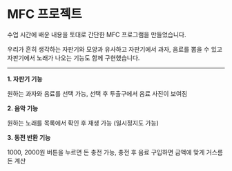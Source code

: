 # MFC 프로젝트 
수업 시간에 배운 내용을 토대로 간단한 MFC 프로그램을 만들었습니다. 

우리가 흔히 생각하는 자판기와 모양과 유사하고 자판기에서 과자, 음료를 뽑을 수 있고 자판기에서 노래가 나오는 기능도 함께 구현했습니다.
***

**1. 자판기 기능**

원하는 과자와 음료를 선택 가능, 선택 후 투출구에서 음료 사진이 보여짐

**2. 음악 기능**

원하는 노래를 목록에서 확인 후 재생 가능 (일시정지도 가능)

**3. 동전 반환 기능**

1000, 2000원 버튼을 누르면 돈 충전 가능, 충전 후 음료 구입하면 금액에 맞게 거스름돈 계산





